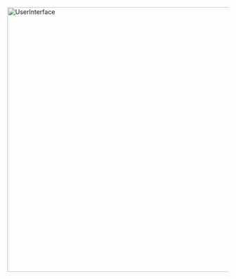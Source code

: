 <img width="601" alt="UserInterface" src="https://user-images.githubusercontent.com/98424980/171989971-42c27a08-0cfc-4aa7-8cc1-5c1db9be207b.PNG">
